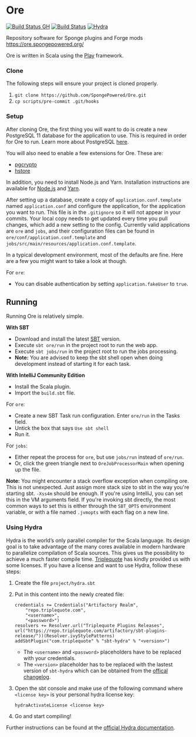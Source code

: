 # Ore
[![Build Status GH](https://github.com/SpongePowered/Ore/workflows/main)](https://github.com/SpongePowered/Ore/workflows/main/badge.svg)
[![Build Status](https://travis-ci.com/SpongePowered/Ore.svg?branch=master)](https://travis-ci.com/SpongePowered/Ore)
[![Hydra](https://img.shields.io/badge/%22%22%22%7CHydra-4%20cpus-brightgreen.svg)](https://www.triplequote.com/hydra)

Repository software for Sponge plugins and Forge mods https://ore.spongepowered.org/
 
Ore is written in Scala using the [Play](https://www.playframework.com/) framework.

### Clone
The following steps will ensure your project is cloned properly.

1. `git clone https://github.com/SpongePowered/Ore.git`   
2. `cp scripts/pre-commit .git/hooks`

### Setup

After cloning Ore, the first thing you will want to do is create a new PostgreSQL 11 database for the application to use.
This is required in order for Ore to run. Learn more about PostgreSQL [here](https://www.postgresql.org/).

You will also need to enable a few extensions for Ore. These are:
* [pgcrypto](https://www.postgresql.org/docs/11/pgcrypto.html)
* [hstore](https://www.postgresql.org/docs/11/hstore.html)

In addition, you need to install Node.js and Yarn. Installation instructions are available for [Node.js](https://nodejs.org/en/download/) and [Yarn](https://yarnpkg.com/lang/en/docs/install).

After setting up a database, create a copy of `application.conf.template` named `application.conf` and 
configure the application, for the application you want to run. This file is in the `.gitignore` so it will not appear in your commits.
Your local copy needs to get updated every time you pull changes, which add a new setting to the config. Currently valid 
applications are `ore` and `jobs`, and their configuration files can be found in `ore/conf/application.conf.template` and 
`jobs/src/main/resources/application.conf.template`.

In a typical development environment, most of the defaults are fine. Here are a few you might want to take a look at though.

For `ore`:
* You can disable authentication by setting `application.fakeUser` to `true`.

## Running

Running Ore is relatively simple.

**With SBT**
* Download and install the latest [SBT](http://www.scala-sbt.org/download.html) version.
* Execute `sbt ore/run` in the project root to run the web app.
* Execute `sbt jobs/run` in the project root to run the jobs processing.
* **Note:** You are advised to keep the sbt shell open when doing development instead of starting it for each task. 

**With IntelliJ Community Edition**
* Install the Scala plugin.
* Import the `build.sbt` file.

For `ore`:
* Create a new SBT Task run configuration. Enter `ore/run` in the Tasks field.
* Untick the box that says `Use sbt shell`
* Run it.

For `jobs`:
* Either repeat the process for `ore`, but use `jobs/run` instead of `ore/run`.
* Or, click the green triangle next to `OreJobProcessorMain` when opening up the file.

**Note:** You might encounter a stack overflow exception when compiling ore. This is not unexpected. Just assign 
more stack size to sbt in the way you're starting sbt. `-Xss4m` should be enough. If you're using IntelliJ, you can set 
this in the VM arguments field. If you're invoking sbt directly, the most common ways to set this is either through 
the `SBT_OPTS` environment variable, or with a file named `.jvmopts` with each flag on a new line.

### Using Hydra

Hydra is the world’s only parallel compiler for the Scala language.
Its design goal is to take advantage of the many cores available in modern hardware to parallelize compilation of Scala sources.
This gives us the possibility to achieve a much faster compile time.
[Triplequote](https://triplequote.com/) has kindly provided us with some licenses.
If you have a license and want to use Hydra, follow these steps:

1. Create the file `project/hydra.sbt`
2. Put in this content into the newly created file:
   ```
   credentials += Credentials("Artifactory Realm",
       "repo.triplequote.com",
       "<username>",
       "<password>")
   resolvers += Resolver.url("Triplequote Plugins Releases", url("https://repo.triplequote.com/artifactory/sbt-plugins-release/"))(Resolver.ivyStylePatterns)
   addSbtPlugin("com.triplequote" % "sbt-hydra" % "<version>")
   ```
   - The `<username>` and `<password>` placeholders have to be replaced with your credentials.
   - The `<version>` placeholder has to be replaced with the lastest version of `sbt-hydra` which can be obtained from the [offical changelog](https://docs.triplequote.com/changelog/).

3. Open the sbt console and make use of the following command where `<license key>` is your personal hydra license key:

   ```
   hydraActivateLicense <license key>
   ```

4. Go and start compiling!

Further instructions can be found at the [official Hydra documentation](https://docs.triplequote.com/).
